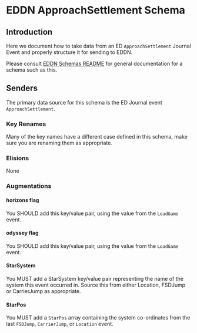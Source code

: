# EDDN ApproachSettlement Schema

## Introduction
Here we document how to take data from an ED `ApproachSettlement` Journal 
Event and properly structure it for sending to EDDN.

Please consult [EDDN Schemas README](./README-EDDN-schemas.md) for general
documentation for a schema such as this.

## Senders
The primary data source for this schema is the ED Journal event 
`ApproachSettlement`.

### Key Renames
Many of the key names have a different case defined in this schema, make 
sure you are renaming them as appropriate.

### Elisions
None

### Augmentations
#### horizons flag
You SHOULD add this key/value pair, using the value from the `LoadGame` event.

#### odyssey flag
You SHOULD add this key/value pair, using the value from the `LoadGame` event.

#### StarSystem

You MUST add a StarSystem key/value pair representing the name of the system this event occurred in. Source this from either Location, FSDJump or CarrierJump as appropriate.

#### StarPos
You MUST add a `StarPos` array containing the system co-ordinates from the last `FSDJump`, `CarrierJump`, or `Location` event.
